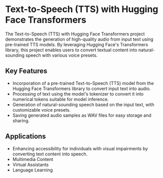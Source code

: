 # Text-to-Speech (TTS) with Hugging Face Transformers

The Text-to-Speech (TTS) with Hugging Face Transformers project demonstrates the generation of high-quality audio from input text using pre-trained TTS models. By leveraging Hugging Face's Transformers library, this project enables users to convert textual content into natural-sounding speech with various voice presets.

## Key Features

- Incorporation of a pre-trained Text-to-Speech (TTS) model from the Hugging Face Transformers library to convert input text into audio.
- Processing of text using the model's tokenizer to convert it into numerical tokens suitable for model inference.
- Generation of natural-sounding speech based on the input text, with customizable voice presets.
- Saving generated audio samples as WAV files for easy storage and sharing.

## Applications

- Enhancing accessibility for individuals with visual impairments by converting text content into speech.
- Multimedia Content
- Virtual Assistants
- Language Learning
